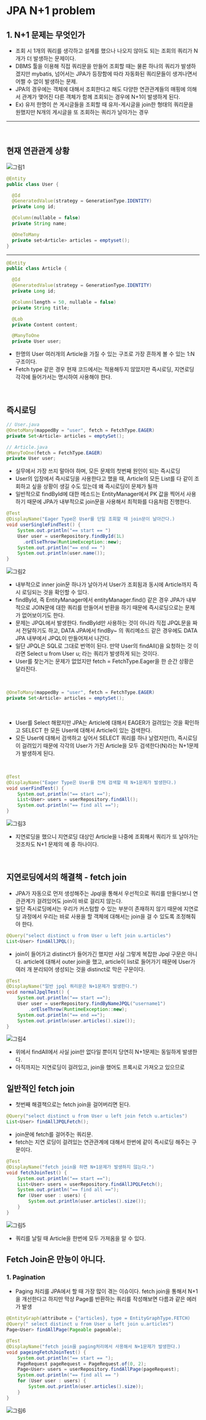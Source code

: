# JPA N+1 problem

## 1. N+1 문제는 무엇인가

+ 조회 시 1개의 쿼리를 생각하고 설계를 했으나 나오지 않아도 되는 조회의 쿼리가 N개가 더 발생하는 문제이다.
+ DBMS 툴을 이용해 직접 쿼리문을 만들어 조회할 때는 물론 하나의 쿼리가 발생하겠지만 mybatis, 넘어서는 JPA가 등장함에 따라 자동화된 쿼리문들이 생겨나면서 어쩔 수 없이 발생하는 문제.
+ JPA의 경우에는 객체에 대해서 조회한다고 해도 다양한 연관관계들의 매핑에 의해서 관계가 맺어진 다른 객체가 함께 조회되는 경우에 N+1이 발생하게 된다.
+ Ex) 유저 한명이 쓴 게시글들을 조회할 때 유저-게시글을 join한 형태의 쿼리문을 원했지만 N개의 게시글을 또 조회하는 쿼리가 날아가는 경우
---

<br>

## 현재 연관관계 상황


![그림1](https://velog.velcdn.com/images%2Fjinyoungchoi95%2Fpost%2Fc038bce4-0426-4bb9-866f-83513d6c9846%2F1.png)

```java
@Entity
public class User {

  @Id
  @GeneratedValue(strategy = GenerationType.IDENTITY)
  private Long id;

  @Column(nullable = false)
  private String name;

  @OneToMany
  private set<Article> articles = emptyset();
}
```
---
```java
@Entity
public class Article {

  @Id
  @GeneratedValue(strategy = GenerationType.IDENTITY)
  private Long id;

  @Column(length = 50, nullable = false)
  private String title;

  @Lob
  private Content content;

  @ManyToOne
  private User user;

```
+ 한명의 User 여러개의 Article을 가질 수 있는 구조로 가장 흔하게 볼 수 있는 1:N 구조이다. 
+ Fetch type 같은 경우 현재 코드에서는 적용해두지 않았지만 즉시로딩, 지연로딩 각각에 들어가서는 명시하여 사용해야 한다.

<br>

## 즉시로딩


```java
// User.java
@OnetoMany(mappedBy = "user", fetch = FetchType.EAGER)
private Set<Article> articles = emptySet();

// Article.java
@ManyToOne(fetch = FetchType.EAGER)
private User user;
```
+  실무에서 가장 쓰지 말아야 하며, 모든 문제의 첫번째 원인이 되는 즉시로딩
+  User의 입장에서 즉시로딩을 사용한다고 했을 때, Article의 모든 List를 다 같이 조회하고 싶을 상황이 생길 수도 있는데 왜 즉시로딩이 문제가 될까
+  일반적으로 findById에 대한 메소드는 EntityManager에서 PK 값을 찍어서 사용하기 때문에 JPA가 내부적으로 join문을 사용해서 최적화를 다음처럼 진행한다.

```java
@Test
@DisplayName("Eager Type은 User를 단일 조회할 때 join문이 날아간다.)
void userSingleFindTest() {
    System.out.println("== start == ")
    User user = userRepository.findById(1L)
      .orElseThrow(RuntimeException::new);
    System.out.println("== end == ")
    System.out.println(user.name());
}
```
![그림2](https://images.velog.io/images/jinyoungchoi95/post/08483dae-9b7c-46bd-82e0-f457041cb182/2.png)
+ 내부적으로 inner join문 하나가 날아가서 User가 조회됨과 동시에 Article까지 즉시 로딩되는 것을 확인할 수 있다.
+ findById, 즉 EntityManager에서 entityManager.find() 같은 경우 JPA가 내부적으로 JOIN문에 대한 쿼리를 만들어서 반환을 하기 때문에 즉시로딩으로는 문제가 없어보이기도 한다.
+ 문제는 JPQL에서 발생한다. findById만 사용하는 것이 아니라 직접 JPQL문을 짜서 전달하기도 하고, DATA JPA에서 findBy~ 의 쿼리메소드 같은 경우에도 DATA JPA 내부에서 JPQL이 만들어져서 나간다.
+ 일단 JPQL은 SQL로 그대로 번역이 된다. 만약 User의 findAll()을 요청하는 것 이라면 Select u from User u; 라는 쿼리가 발생하게 되는 것이다.
+ User를 찾는거는 문제가 없었지만 fetch = FetchType.Eager을 한 순간 상황은 달라진다.

<br>

```java
@OneToMany(mappedBy = "user", fetch = FetchType.EAGER)
private Set<Article> articles = emptySet();
```

<br>

+ User를 Select 해왔지만 JPA는 Article에 대해서 EAGER가 걸려있는 것을 확인하고 SELECT 한 모든 User에 대해서 Article이 있는 검색한다.
+ 모든 User에 대해서 검색하고 싶어서 SELECT 쿼리를 하나 날렸지만(1), 즉시로딩이 걸려있기 때문에 각각의 User가 가진 Article을 모두 검색한다(N)라는 N+1문제가 발생하게 된다.

<br>

```java
@Test
@DisplayName("Eager Type은 User를 전체 검색할 때 N+1문제가 발생한다.)
void userFindTest() {
    System.out,println("== start ==");
    List<User> users = userRepository.findAll();
    System.out.println("== find all ==");
}
```
![그림3](https://images.velog.io/images/jinyoungchoi95/post/9c6528e9-763a-414c-8aee-9ce7d02dc0ea/4.png)

+ 지연로딩을 했으니 지연로딩 대상인 Article을 나중에 조회해서 쿼리가 또 날아가는 것조차도 N+1 문제의 예 중 하나이다.

<br>

## 지연로딩에서의 해결책 - fetch join

+ JPA가 자동으로 먼저 생성해주는 Jpql을 통해서 우선적으로 쿼리를 만들다보니 연관관계가 걸려있어도 join이 바로 걸리지 않는다.
+ 일단 즉시로딩에서는 우리가 커스텀할 수 있는 부분이 존재하지 않기 때문에 지연로딩 과정에서 우리는 바로 사용을 할 객체에 대해서는 join을 걸 수 있도록 조정해줘야 한다. 

```java
@Query("select distinct u from User u left join u.articles")
List<User> findAllJPQL();
```
+ join이 들어가고 distinct가 들어가긴 했지만 사실 그렇게 복잡한 Jpql 구문은 아니다. article에 대해서 outer join을 했고, article이 list로 들어가기 때문에 User가 여러 개 분리되어 생성되는 것을 distinct로 막은 구문이다.

```java
@Test
@DisplayName("일반 jpql 쿼리문은 N+1문제가 발생한다.")
void normalJpqlTest() {
    System.out.println("== start ==");
    User user = userRepository.findByNameJPQL("username1")
        .orElseThrow(RuntimeException::new);
    System.out.println("== end ==");
    System.out.println(user.articles().size());
}
```

![그림4](https://images.velog.io/images/jinyoungchoi95/post/238e7c3a-85eb-4222-840c-304172dff4f3/7.png)
+ 위에서 findAll에서 사실 join만 없다일 뿐이지 당연히 N+1문제는 동일하게 발생한다.
+ 아직까지는 지연로딩이 걸려있고, join을 했어도 프록시로 가져오고 있으므로

## 일반적인 fetch join
+ 첫번째 해결책으로는 fetch join을 걸어버리면 된다.
```java
@Query("select distinct u from User u left join fetch u.articles")
List<User> findAllJPQLFetch();
```
+ join문에 fetch를 걸어주는 쿼리문.
+ fetch는 지연 로딩이 걸려있는 연관관계에 대해서 한번에 같이 즉시로딩 해주는 구문이다.
```java
@Test
@DisplayName("fetch join을 하면 N+1문제가 발생하지 않는다.")
void fetchJoinTest() {
    System.out.println("== start ==");
    List<User> users = userRepository.findAllJPQLFetch();
    System.out.println("== find all ==");
    for (User user : users) {
        System.out.println(user.articles().size());
    }
}
```
![그림5](https://images.velog.io/images/jinyoungchoi95/post/f6785bc2-2cd1-4a6b-b546-ac867667aa9f/8.png)
+ 쿼리를 날릴 때 Article을 한번에 모두 가져옴을 알 수 있다.

## Fetch Join은 만능이 아니다.
### 1. Pagination
+ Paging 처리를 JPA에서 할 때 가장 많이 겪는 이슈이다. fetch join을 통해서 N+1을 개선한다고 하지만 막상 Page를 반환하는 쿼리를 작성해보면 다름과 같은 에러가 발생
```java
@EntityGraph(attribute = {"articles}, type = EntityGraphType.FETCH)
@Query(" select distinct u from User u left join u.articles")
Page<User> findAllPage(Pageable pageable);
```

```java
@Test
@DisplayName("fetch join을 paging처리에서 사용해서 N+1문제가 발생한다.)
void pageingFetchJoinTest() {
    System.out.println("== start == ");
    PageRequest pageRequest = PageRequest.of(0, 2);
    Page<User> users = userRepository.findAllPage(pageRequest);
    System.out.println("== find all == ")
    for (User user : users) {
        System.out.println(user.articles().size));
    }    
}
```

![그림6](https://images.velog.io/images/jinyoungchoi95/post/651d0e23-40bb-40d5-8141-74c2e60bdea1/10.png)
